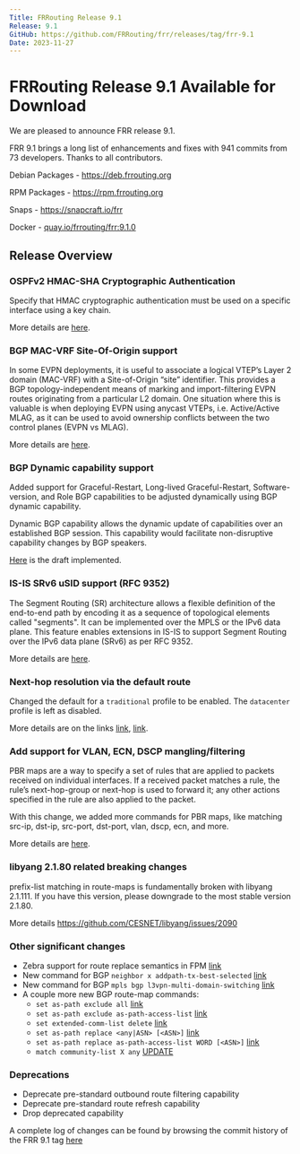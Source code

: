 ```yaml
---
Title: FRRouting Release 9.1
Release: 9.1
GitHub: https://github.com/FRRouting/frr/releases/tag/frr-9.1
Date: 2023-11-27
---
```


FRRouting Release 9.1 Available for Download
============================================

We are pleased to announce FRR release 9.1.

FRR 9.1 brings a long list of enhancements and fixes with 941 commits from 73 developers. Thanks to all contributors.

Debian Packages - https://deb.frrouting.org

RPM Packages - https://rpm.frrouting.org

Snaps - https://snapcraft.io/frr

Docker - [quay.io/frrouting/frr:9.1.0](https://quay.io/repository/frrouting/frr/manifest/sha256:f310c2ebb3827fa03b9674ee05e70a7d5eef2123bcc3b475eb2ef14dafcb52b4)

## Release Overview

### OSPFv2 HMAC-SHA Cryptographic Authentication

Specify that HMAC cryptographic authentication must be used on a specific interface using a key chain.

More details are [here](https://docs.frrouting.org/en/latest/ospfd.html#clicmd-ip-ospf-authentication-key-chain-KEYCHAIN).

### BGP MAC-VRF Site-Of-Origin support

In some EVPN deployments, it is useful to associate a logical VTEP’s Layer 2 domain (MAC-VRF) with a Site-of-Origin “site” identifier. This provides a BGP topology-independent means of marking and import-filtering EVPN routes originating from a particular L2 domain. One situation where this is valuable is when deploying EVPN using anycast VTEPs, i.e. Active/Active MLAG, as it can be used to avoid ownership conflicts between the two control planes (EVPN vs MLAG).

More details are [here](https://docs.frrouting.org/en/latest/bgp.html#evpn-mac-vrf-site-of-origin).

### BGP Dynamic capability support

Added support for Graceful-Restart, Long-lived Graceful-Restart, Software-version, and Role BGP capabilities to be adjusted dynamically using BGP dynamic capability.

Dynamic BGP capability allows the dynamic update of capabilities over an established BGP session. This capability would facilitate non-disruptive capability changes by BGP speakers.

[Here](https://datatracker.ietf.org/doc/html/draft-ietf-idr-dynamic-cap-04) is the draft implemented.

### IS-IS SRv6 uSID support (RFC 9352)

The Segment Routing (SR) architecture allows a flexible definition of the end-to-end path by encoding it as a sequence of topological elements called "segments". It can be implemented over the MPLS or the IPv6 data plane. This feature enables extensions in IS-IS to support Segment Routing over the IPv6 data plane (SRv6) as per RFC 9352.

More details are [here](https://docs.frrouting.org/en/latest/isisd.html#segment-routing-over-ipv6-srv6).

### Next-hop resolution via the default route

Changed the default for a `traditional` profile to be enabled. The `datacenter` profile is left as disabled.

More details are on the links [link](https://docs.frrouting.org/en/latest/zebra.html#clicmd-ip-nht-resolve-via-default), [link](http://docs.frrouting.org/en/latest/zebra.html#clicmd-ipv6-nht-resolve-via-default).

### Add support for VLAN, ECN, DSCP mangling/filtering

PBR maps are a way to specify a set of rules that are applied to packets received on individual interfaces. If a received packet matches a rule, the rule’s next-hop-group or next-hop is used to forward it; any other actions specified in the rule are also applied to the packet.

With this change, we added more commands for PBR maps, like matching src-ip, dst-ip, src-port, dst-port, vlan, dscp, ecn, and more.

More details are [here](https://docs.frrouting.org/en/latest/pbr.html#pbr-maps).

### libyang 2.1.80 related breaking changes

prefix-list matching in route-maps is fundamentally broken with libyang 2.1.111. If you have this version, please downgrade to the most stable version 2.1.80.

More details https://github.com/CESNET/libyang/issues/2090

### Other significant changes

- Zebra support for route replace semantics in FPM [link](https://docs.frrouting.org/en/latest/zebra.html#clicmd-fpm-use-route-replace)
- New command for BGP `neighbor x addpath-tx-best-selected` [link](https://docs.frrouting.org/en/latest/bgp.html#clicmd-neighbor-A.B.C.D-X-X-X-X-WORD-addpath-tx-best-selected-1-6)
- New command for BGP `mpls bgp l3vpn-multi-domain-switching` [link](https://docs.frrouting.org/en/latest/bgp.html#clicmd-mpls-bgp-l3vpn-multi-domain-switching)
- A couple more new BGP route-map commands:
  - `set as-path exclude all` [link](https://docs.frrouting.org/en/latest/bgp.html#clicmd-set-as-path-exclude-all)
  - `set as-path exclude as-path-access-list` [link](https://docs.frrouting.org/en/latest/bgp.html#clicmd-set-as-path-exclude-as-path-access-list-WORD)
  - `set extended-comm-list delete` [link](https://docs.frrouting.org/en/latest/routemap.html#clicmd-set-extended-comm-list-EXTCOMMUNITY_LIST_NAME-delete)
  - `set as-path replace <any|ASN> [<ASN>]` [link](https://docs.frrouting.org/en/latest/bgp.html#clicmd-set-as-path-replace-any-ASN-ASN)
  - `set as-path replace as-path-access-list WORD [<ASN>]` [link](https://docs.frrouting.org/en/latest/bgp.html#clicmd-set-as-path-replace-as-path-access-list-WORD-ASN)
  - `match community-list X any` [UPDATE](...)

### Deprecations

- Deprecate pre-standard outbound route filtering capability
- Deprecate pre-standard route refresh capability
- Drop deprecated capability

A complete log of changes can be found by browsing the commit history of the FRR 9.1 tag [here](https://github.com/FRRouting/frr/commits/frr-9.1)
